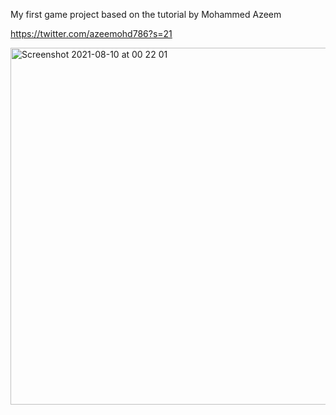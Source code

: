 My first game project based on the tutorial by Mohammed Azeem

https://twitter.com/azeemohd786?s=21

<img width="571" alt="Screenshot 2021-08-10 at 00 22 01" src="https://user-images.githubusercontent.com/85921199/128776856-b398619c-a4ed-4666-87ce-f176601b3c95.png">





        

